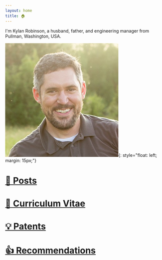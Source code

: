 ```yaml
---
layout: home
title: 🏠
---
```


I'm Kylan Robinson, a husband, father, and engineering manager from Pullman, Washington, USA.

![Kylan](/assets/img/headshot.jpg){: style="float: left; margin: 15px;"}

# [📃 Posts](posts.md)
# [💼 Curriculum Vitae](cv.md)
# [💡 Patents](patents.md)
# [👍 Recommendations](recommendations.md)